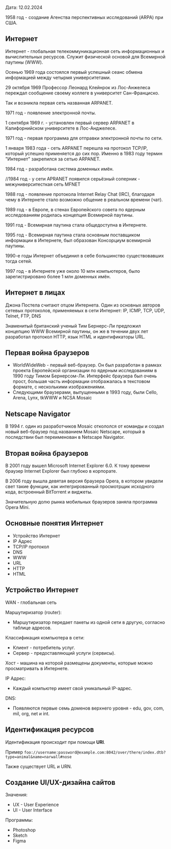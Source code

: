 Дата: 12.02.2024

1958 год - создание Агенства перспективных исследований (ARPA) при США.

## Интернет

Интернет - глобальная телекоммуникационная сеть информационных и вычислительных ресурсов. Служит физической основой для Всемирной паутины (WWW).

Осенью 1969 года состоялся первый успешный сеанс обмена информацией между четырмя университетами.

29 октября 1969 Профессор Леонард Клейнрок из Лос-Анжелеса переждал сообщение своему коллеге в университет Сан-Франциско.

Так и возникла первая сеть названная ARPANET.

1971 год - появление электронной почты.

1 сентября 1969 г. - установлен первый сервер ARPANET в Калифорнийском университете в Лос-Анджелесе.

1971 год - первая программа для отправки электронной почты по сети.

1 января 1983 года - сеть ARPANET перешла на протокол TCP/IP, который успешно применяется до сих пор. Именно в 1983 году термин "Интернет" закрепился за сетью ARPANET.

1984 год - разработана система доменных имён.

//1984 год - у сети APRANET появился серьёзный соперник - межуниверситесткая сеть MFNET

1988 год - появление протокола Internet Relay Chat (IRC), благодаря чему в Интернете стало возможно общение в реальном времени (чат).

1989 год - в Европе, в стенах Европейского совета по ядерным исследованиям родилась концепция Всемирной паутины.

1991 год - Всемирная паутина стала общедоступна в Интернете.

1995 год - Всемирная паутина стала основным поставщиком информации в Интернете, был образован Консорциум всемирной паутины.

1990-е годы Интернет объединил в себе большинство существовавших тогда сетей.

1997 год - в Интернете уже около 10 млн компьютеров, было зарегистрировано более 1 млн доменных имён.

## Интернет в лицах

Джона Постела считают отцом Интернета. Один из основных авторов сетевых протоколов, применяемых в сети Интернет: IP, ICMP, TCP, UDP, Telnet, FTP, DNS

Знаменитый британский ученый Тим Бернерс-Ли предложил концепцию WWW Всемирной паутины, он же в течении двух лет разработал протокол HTTP, язык HTML и идентификаторы URL.

## Первая война браузеров

- WorldWideWeb - первый веб-браузер. Он был разработан в рамках проекта Европейской организации по ядерным исследованиям в 1990 году Тимом Бернерсом-Ли. Интерфейс браузера был очень прост, большая часть информации отображалась в текстовом формате, с несколькими изображениями.
- Следующими браузерами, выпущенными в 1993 году, были Cello, Arena, Lynx, tkWWW и NCSA Mosaic

## Netscape Navigator

В 1994 г. один из разработчиков Mosaic откололся от команды и создал новый веб-браузер под названием Mosaic Netscape, который в последствии был переименован в Netscape Navigator.

## Вторая война браузеров

В 2001 году вышел Microsoft Internet Explorer 6.0. К тому времени браузер Internet Explorer был глубоко в корпорате.

В 2006 году вышла девятая версия браузера Opera, в котором увидели свет такие функции, как интегрированный просмотрщик исходного кода, встроенный BitTorrent и виджеты.

Значительную долю рынка мобильных браузеров заняла программа Opera Mini.

## Основные понятия Интернет

- Устройство Интернет
- IP Адрес
- TCP/IP протокол
- DNS
- WWW
- URL
- HTTP
- HTML

## Устройство Интернет

WAN - глобальная сеть

Маршутиризатор (router):
- Маршутиризатор передает пакеты из одной сети в другую, согласно таблице адресов.

Классификация компьютера в сети:
- Клиент - потребитель услуг.
- Сервер - предоставляющий услуги (сервисы).

Хост - машина на которой размещены документы, которые можно просматривать в Интернете.

IP Адрес:
- Каждый компьютер имеет свой уникальный IP-адрес.

DNS:
- Появляются первые семь доменов верхнего уровня - edu, gov, com, mil, org, net и int.

## Идентификация ресурсов

Идентификация происходит при помощи **URI**.

Пример
	`foo://username:password@example.com:8042/over/there/index.dtb?type=animal&name=narwall#nose`

Также существует URL и URN.

## Создание UI/UX-дизайна сайтов

Значения:
- UX - User Experience
- UI - User Interface

Программы:
- Photoshop
- Sketch
- Figma